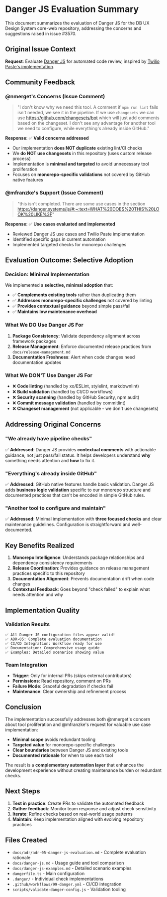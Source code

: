 # Danger JS Evaluation Summary

This document summarizes the evaluation of Danger JS for the DB UX Design System core-web repository, addressing the concerns and suggestions raised in issue #3570.

## Original Issue Context

**Request**: Evaluate [Danger JS](https://danger.systems/js/) for automated code review, inspired by [Twilio Paste's implementation](https://github.com/twilio-labs/paste/tree/main/.danger).

## Community Feedback

### @nmerget's Concerns (Issue Comment)
> "I don't know why we need this tool. A comment if `npm run lint` fails isn't needed, we see it in the pipeline. If we use `changesets` we can use https://github.com/changesets/bot which will just add comments based on the changeset. I don't see any advantage for another tool we need to configure, while everything's already inside GitHub."

**Response**: ✅ **Valid concerns addressed**
- Our implementation **does NOT duplicate** existing lint/CI checks
- We **do NOT use changesets** in this repository (uses custom release process)
- Implementation is **minimal and targeted** to avoid unnecessary tool proliferation
- Focuses on **monorepo-specific validations** not covered by GitHub native features

### @mfranzke's Support (Issue Comment)  
> "this isn't completed. There are some use cases in the section https://danger.systems/js/#:~:text=WHAT%20DOES%20THIS%20LOOK%20LIKE%3F"

**Response**: ✅ **Use cases evaluated and implemented**
- Reviewed Danger JS use cases and Twilio Paste implementation
- Identified specific gaps in current automation
- Implemented targeted checks for monorepo challenges

## Evaluation Outcome: Selective Adoption

### Decision: Minimal Implementation
We implemented a **selective, minimal adoption** that:
- ✅ **Complements existing tools** rather than duplicating them
- ✅ **Addresses monorepo-specific challenges** not covered by linting
- ✅ **Provides contextual guidance** beyond simple pass/fail
- ✅ **Maintains low maintenance overhead**

### What We DO Use Danger JS For
1. **Package Consistency**: Validate dependency alignment across framework packages
2. **Release Management**: Enforce documented release practices from `docs/release-management.md`
3. **Documentation Freshness**: Alert when code changes need documentation updates

### What We DON'T Use Danger JS For
- ❌ **Code linting** (handled by xo/ESLint, stylelint, markdownlint)
- ❌ **Build validation** (handled by CI/CD workflows)
- ❌ **Security scanning** (handled by GitHub Security, npm audit)
- ❌ **Commit message validation** (handled by commitlint)
- ❌ **Changeset management** (not applicable - we don't use changesets)

## Addressing Original Concerns

### "We already have pipeline checks"
✅ **Addressed**: Danger JS provides **contextual comments** with actionable guidance, not just pass/fail status. It helps developers understand **why** something needs attention and **how** to fix it.

### "Everything's already inside GitHub"
✅ **Addressed**: GitHub native features handle basic validation. Danger JS adds **business logic validation** specific to our monorepo structure and documented practices that can't be encoded in simple GitHub rules.

### "Another tool to configure and maintain"
✅ **Addressed**: Minimal implementation with **three focused checks** and clear maintenance guidelines. Configuration is straightforward and well-documented.

## Key Benefits Realized

1. **Monorepo Intelligence**: Understands package relationships and dependency consistency requirements
2. **Release Coordination**: Provides guidance on release management practices specific to this repository
3. **Documentation Alignment**: Prevents documentation drift when code changes
4. **Contextual Feedback**: Goes beyond "check failed" to explain what needs attention and why

## Implementation Quality

### Validation Results
```
✅ All Danger JS configuration files appear valid!
✅ ADR-05: Complete evaluation documentation
✅ CI/CD Integration: Workflow ready for use
✅ Documentation: Comprehensive usage guide
✅ Examples: Detailed scenarios showing value
```

### Team Integration
- **Trigger**: Only for internal PRs (skips external contributors)
- **Permissions**: Read repository, comment on PRs
- **Failure Mode**: Graceful degradation if checks fail
- **Maintenance**: Clear ownership and refinement process

## Conclusion

The implementation successfully addresses both @nmerget's concern about tool proliferation and @mfranzke's request for valuable use case implementation:

- **Minimal scope** avoids redundant tooling
- **Targeted value** for monorepo-specific challenges
- **Clear boundaries** between Danger JS and existing tools
- **Documented rationale** for when to use each tool

The result is a **complementary automation layer** that enhances the development experience without creating maintenance burden or redundant checks.

## Next Steps

1. **Test in practice**: Create PRs to validate the automated feedback
2. **Gather feedback**: Monitor team response and adjust check sensitivity
3. **Iterate**: Refine checks based on real-world usage patterns
4. **Maintain**: Keep implementation aligned with evolving repository practices

## Files Created

- `docs/adr/adr-05-danger-js-evaluation.md` - Complete evaluation rationale
- `docs/danger-js.md` - Usage guide and tool comparison  
- `docs/danger-js-examples.md` - Detailed scenario examples
- `dangerfile.ts` - Main configuration
- `.danger/` - Individual check implementations
- `.github/workflows/99-danger.yml` - CI/CD integration
- `scripts/validate-danger-config.js` - Validation tooling